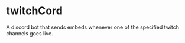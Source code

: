 # twitchCord
A discord bot that sends embeds whenever one of the specified twitch channels goes live.
